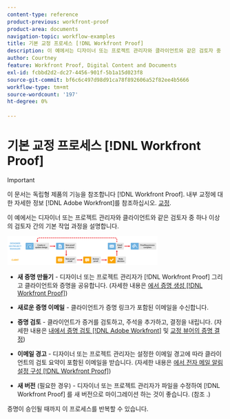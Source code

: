 ```yaml
---
content-type: reference
product-previous: workfront-proof
product-area: documents
navigation-topic: workflow-examples
title: 기본 교정 프로세스 [!DNL Workfront Proof]
description: 이 예에서는 디자이너 또는 프로젝트 관리자와 클라이언트와 같은 검토자 중 하나 이상의 검토자 간의 기본 작업 과정을 설명합니다.
author: Courtney
feature: Workfront Proof, Digital Content and Documents
exl-id: fcbbd2d2-dc27-4456-901f-5b1a15d023f8
source-git-commit: bf6c6c497d98d91ca78f892606a52f82ee4b5666
workflow-type: tm+mt
source-wordcount: '197'
ht-degree: 0%

---
```


# 기본 교정 프로세스 [!DNL Workfront Proof]

>[!IMPORTANT]
>
>이 문서는 독립형 제품의 기능을 참조합니다 [!DNL Workfront Proof]. 내부 교정에 대한 자세한 정보 [!DNL Adobe Workfront]를 참조하십시오. [교정](../../../review-and-approve-work/proofing/proofing.md).

이 예에서는 디자이너 또는 프로젝트 관리자와 클라이언트와 같은 검토자 중 하나 이상의 검토자 간의 기본 작업 과정을 설명합니다.

![basic_workflow.png](assets/basic-workflow-350x67.png)

* **새 증명 만들기** - 디자이너 또는 프로젝트 관리자가 [!DNL Workfront Proof] 그리고 클라이언트와 증명을 공유합니다. (자세한 내용은 [에서 증명 생성 [!DNL Workfront Proof]](../../../workfront-proof/wp-work-proofsfiles/create-proofs-and-files/generate-proofs.md))

* **새로운 증명 이메일** - 클라이언트가 증명 링크가 포함된 이메일을 수신합니다.

* **증명 검토** - 클라이언트가 증거를 검토하고, 주석을 추가하고, 결정을 내립니다. (자세한 내용은 [내에서 증명 검토 [!DNL Adobe Workfront]](../../../review-and-approve-work/proofing/reviewing-proofs-within-workfront/review-proofs-in-wf.md) 및 [교정 뷰어의 증명 결정](../../../review-and-approve-work/proofing/reviewing-proofs-within-workfront/make-a-decision-on-a-proof/make-decisions-on-proof.md))

* **이메일 경고** - 디자이너 또는 프로젝트 관리자는 설정한 이메일 경고에 따라 클라이언트의 검토 요약이 포함된 이메일을 받습니다. (자세한 내용은 [에서 전자 메일 알림 설정 구성 [!DNL Workfront Proof]](../../../workfront-proof/wp-emailsntfctns/email-alerts/config-email-notification-settings-wp.md))

* **새 버전** (필요한 경우) - 디자이너 또는 프로젝트 관리자가 파일을 수정하여 [!DNL Workfront Proof] 를 새 버전으로 마이그레이션 하는 것이 좋습니다. (참조 .)

증명이 승인될 때까지 이 프로세스를 반복할 수 있습니다.
